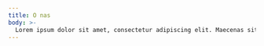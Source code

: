 ```yaml
---
title: O nas
body: >-
  Lorem ipsum dolor sit amet, consectetur adipiscing elit. Maecenas sit amet nunc sit amet diam consectetur euismod. Phasellus viverra semper commodo. Ut sed magna felis. In nisl felis, rhoncus ornare sodales vitae, tincidunt pharetra augue.
---
```

